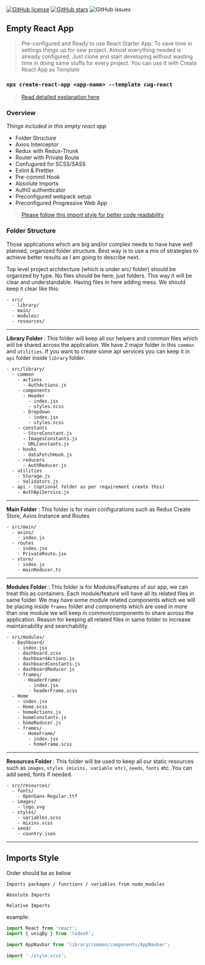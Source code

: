 [![GitHub license](https://img.shields.io/github/license/er-swapnil-waman/empty-react-app?color=rgb%2868%2C%20204%2C%2017%29)](https://github.com/gkhan205/cwg-react-starter/blob/master/LICENSE)
[![GitHub stars](https://img.shields.io/github/stars/er-swapnil-waman/empty-react-app?color=rgb%252868%252C%2520204%252C%252017%2529)](https://github.com/gkhan205/cwg-react-starter/stargazers)
![GitHub issues](https://img.shields.io/github/issues-raw/er-swapnil-waman/empty-react-app?color=rgb%2868%2C%20204%2C%2017%29)

## Empty React App

> Pre-configured and Ready to use React Starter App. To save time in settings things up for new project. Almost everything needed is already configured. Just clone and start developing without wasting time in doing same stuffs for every project. You can use it with Create React App as Template

### `npx create-react-app <app-name> --template cwg-react`

> [Read detailed explanation here](https://portfolio.thesologlobesightseer.com//empty-react-app-structure-2021/)

### Overview

_Things included in this empty react app_

- Folder Structure
- Axios Interceptor
- Redux with Redux-Thunk
- Router with Private Route
- Confugured for SCSS/SASS
- Eslint & Prettier
- Pre-commit Hook
- Absolute Imports
- Auth0 authenticator
- Preconfigured webpack setup
- Preconfigured Progressive Web App

> [Please follow this import style for better code readability](#Imports-style)

### Folder Structure

Those applications which are big and/or complex needs to have have well planned, organized folder structure. Best way is to use a mix of strategies to achieve better results as I am going to describe next.

Top level project architecture (which is under src/ folder) should be organized by type. No files should be here, just folders. This way it will be clear and understandable. Having files in here adding mess. We should keep it clear like this:

```
- src/
  - library/
  - main/
  - modules/
  - resources/
```

---

**Library Folder** : This folder will keep all our helpers and common files which will be shared across the application. We have 2 major folder in this `common` and `utilities`. If you want to create some api services you can keep it in `api` folder inside `library` folder.

```
- src/library/
  - common
    - actions
      - AuthActions.js
    - components
      - Header
        - index.jsx
        - styles.scss
      - Dropdown
        - index.jsx
        - styles.scss
    - constants
      - StoreConstant.js
      - ImagesConstants.js
      - URLConstants.js
    - hooks
      - dataFetchHook.js
    - reducers
      - AuthReducer.js
  - utilities
    - Storage.js
    - Validators.js
  - api - (optional folder as per requirement create this)
    - AuthApiService.js
```

---

**Main Folder** : This folder is for main configurations such as Redux Create Store, Axios Instance and Routes

```
- src/main/
  - axios/
    - index.js
  - routes
    - index.jsx
    - PrivateRoute.jsx
  - store/
    - index.js
    - mainReducer.ts
```

---

**Modules Folder** : This folder is for Modules/Features of our app, we can treat this as containers. Each module/feature will have all its related files in same folder. We may have some module related components which we will be placing inside `frames` folder and components which are used in more than one module we will keep in common/components to share across the application. Reason for keeping all related files in same folder to increase maintainability and searchability.

```
- src/modules/
  - Dashboard/
    - index.jsx
    - dashboard.scss
    - dashboardActions.js
    - dashboardConstants.js
    - dashboardReducer.js
    - frames/
      - HeaderFrame/
        - index.jsx
        - headerFrame.scss
  - Home
    - index.jsx
    - Home.scss
    - homeActions.js
    - homeConstants.js
    - homeReducer.js
    - frames/
      - HomeFrame/
        - index.jsx
        - homeFrame.scss
```

---

**Resources Folder** : This folder will be used to keep all our static resources such as `images`, `styles (mixins, variable etc)`, `seeds`, `fonts` etc. You can add seed, fonts if needed.

```
- src/resources/
  - fonts/
    - OpenSans-Regular.ttf
  - images/
    - logo.svg
  - styles/
    - variables.scss
    - mixins.scss
  - seed/
    - country.json
```

---

## Imports Style

Order should be as below

```
Imports packages / functions / variables from node_modules

Absolute Imports

Relative Imports
```

example:

```jsx
import React from 'react';
import { uniqBy } from 'lodash';

import AppNavbar from 'library/common/components/AppNavbar';

import './style.scss';
```
